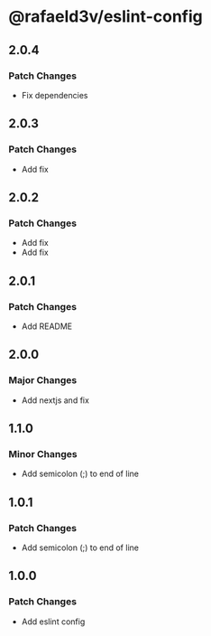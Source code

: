 # @rafaeld3v/eslint-config

## 2.0.4

### Patch Changes

- Fix dependencies

## 2.0.3

### Patch Changes

- Add fix

## 2.0.2

### Patch Changes

- Add fix
- Add fix

## 2.0.1

### Patch Changes

- Add README

## 2.0.0

### Major Changes

- Add nextjs and fix

## 1.1.0

### Minor Changes

- Add semicolon (;) to end of line

## 1.0.1

### Patch Changes

- Add semicolon (;) to end of line

## 1.0.0

### Patch Changes

- Add eslint config
